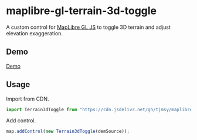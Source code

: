 ﻿# maplibre-gl-terrain-3d-toggle

A custom control for [MapLibre GL JS](https://github.com/maplibre/maplibre-gl-js/) to toggle 3D terrain and adjust elevation exaggeration.

## Demo
[Demo](https://tjmsy.github.io/maplibre-gl-terrain-3d-toggle/)

## Usage  

Import from CDN.

```javascript
import Terrain3dToggle from "https://cdn.jsdelivr.net/gh/tjmsy/maplibre-gl-terrain-3d-toggle/src/maplibre-gl-terrain-3d-toggle.js";


```

Add control.

```javascript
map.addControl(new Terrain3dToggle(demSource));
```


